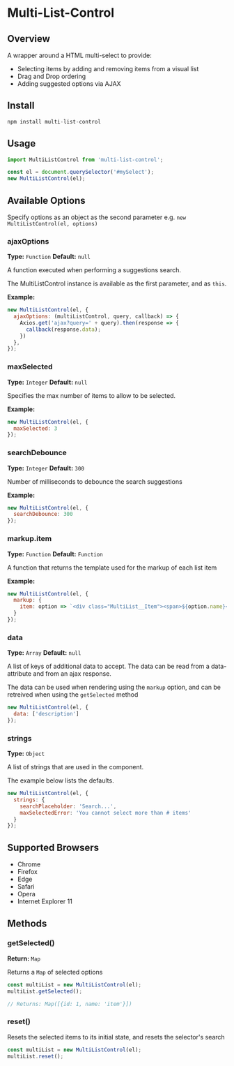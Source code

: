 # Multi-List-Control

## Overview

A wrapper around a HTML multi-select to provide:

- Selecting items by adding and removing items from a visual list
- Drag and Drop ordering
- Adding suggested options via AJAX

## Install

```javascript
npm install multi-list-control
```

## Usage

```javascript
import MultiListControl from 'multi-list-control';

const el = document.querySelector('#mySelect');
new MultiListControl(el);
```

## Available Options

Specify options as an object as the second parameter e.g. `new MultiListControl(el, options)`

### ajaxOptions

**Type:** `Function` **Default:** `null`

A function executed when performing a suggestions search.

The MultiListControl instance is available as the first parameter, and as `this`.

**Example:**

```javascript
new MultiListControl(el, {
  ajaxOptions: (multiListControl, query, callback) => {
    Axios.get('ajax?query=' + query).then(response => {
      callback(response.data);
    })
  },
});
```

### maxSelected

**Type:** `Integer` **Default:** `null`

Specifies the max number of items to allow to be selected.

**Example:**

```javascript
new MultiListControl(el, {
  maxSelected: 3
});
```

### searchDebounce

**Type:** `Integer` **Default:** `300`

Number of milliseconds to debounce the search suggestions

**Example:**

```javascript
new MultiListControl(el, {
  searchDebounce: 300
});
```

### markup.item

**Type:** `Function` **Default:** `Function`

A function that returns the template used for the markup of each list item

**Example:**

```javascript
new MultiListControl(el, {
  markup: {
    item: option => `<div class="MultiList__Item"><span>${option.name}</span><span class="MultiList__Close">x</span></div>`
  }
});
```

### data

**Type:** `Array` **Default:** `null`

A list of keys of additional data to accept. The data can be read from a data-attribute and from an ajax response.

The data can be used when rendering using the `markup` option, and can be retreived when using the `getSelected` method

```javascript
new MultiListControl(el, {
  data: ['description']
});
```

### strings

**Type:** `Object`

A list of strings that are used in the component.

The example below lists the defaults.

```javascript
new MultiListControl(el, {
  strings: {
    searchPlaceholder: 'Search...',
    maxSelectedError: 'You cannot select more than # items'
  }
});
```

## Supported Browsers

- Chrome
- Firefox
- Edge
- Safari
- Opera
- Internet Explorer 11

## Methods

### getSelected()

**Return:** `Map`

Returns a `Map` of selected options

```javascript
const multiList = new MultiListControl(el);
multiList.getSelected();

// Returns: Map([{id: 1, name: 'item'}])
```

### reset()

Resets the selected items to its initial state, and resets the selector's search

```javascript
const multiList = new MultiListControl(el);
multiList.reset();
```
